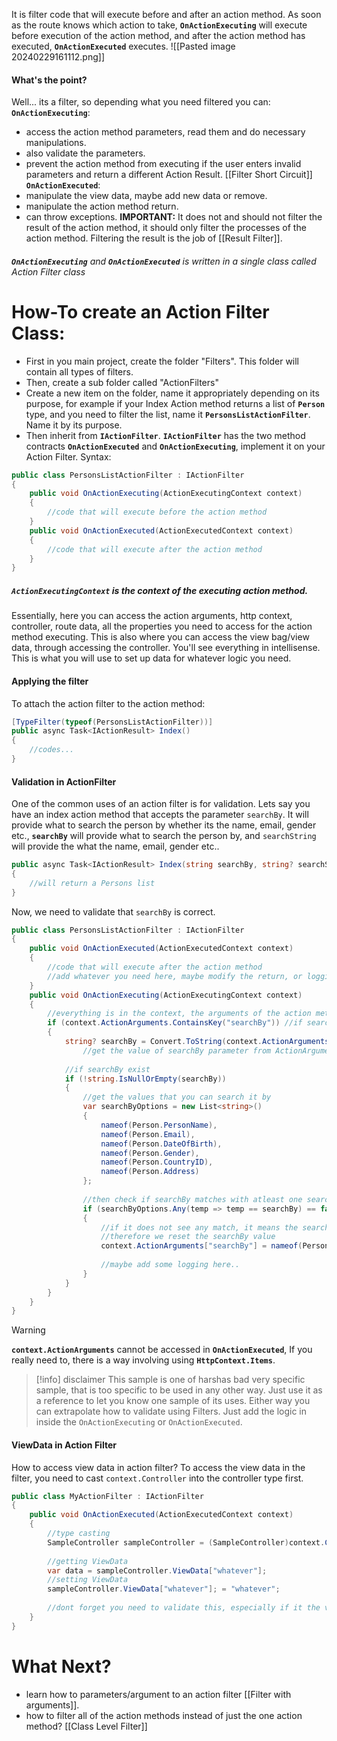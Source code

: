 It is filter code that will execute before and after an action method.
As soon as the route knows which action to take, **`OnActionExecuting`** will execute before execution of the action method, and after the action method has executed, **`OnActionExecuted`** executes.
![[Pasted image 20240229161112.png]]
#### What's the point?
Well... its a filter, so depending what you need filtered you can:
**`OnActionExecuting`**:
- access the action method parameters, read them and do necessary manipulations.
- also validate the parameters.
- prevent the action method from executing if the user enters invalid parameters and return a different Action Result. [[Filter Short Circuit]]
**`OnActionExecuted`**:
- manipulate the view data, maybe add new data or remove.
- manipulate the action method return.
- can throw exceptions.
**IMPORTANT:** It does not and should not filter the result of the action method, it should only filter the processes of the action method. Filtering the result is the job of [[Result Filter]].
###### **`OnActionExecuting`** and **`OnActionExecuted`** is written in a single class called Action Filter class
# How-To create an Action Filter Class:
- First in you main project, create the folder "Filters". This folder will contain all types of filters.
- Then, create a sub folder called "ActionFilters"
- Create a new item on the folder, name it appropriately depending on its purpose, for example if your Index Action method returns a list of **`Person`** type, and you need to filter the list, name it **`PersonsListActionFilter`**.  Name it by its purpose.
- Then inherit from **`IActionFilter`**. **`IActionFilter`** has the two method contracts **`OnActionExecuted`** and **`OnActionExecuting`**, implement it on your Action Filter.
Syntax:
```c#
public class PersonsListActionFilter : IActionFilter
{
	public void OnActionExecuting(ActionExecutingContext context)
	{
		//code that will execute before the action method
	}
	public void OnActionExecuted(ActionExecutedContext context)
	{
		//code that will execute after the action method
	}
}
```
##### **`ActionExecutingContext`** is the context of the executing action method.
Essentially, here you can access the action arguments, http context, controller, route data, all the properties you need to access for the action method executing.
This is also where you can access the view bag/view data, through accessing the controller. You'll see everything in intellisense.
This is what you will use to set up data for whatever logic you need.
#### Applying the filter
To attach the action filter to the action method:
```c#
[TypeFilter(typeof(PersonsListActionFilter))]
public async Task<IActionResult> Index()
{
	//codes...
}
```
#### Validation in ActionFilter
One of the common uses of an action filter is for validation.
Lets say you have an index action method that accepts the parameter `searchBy`. 
It will provide what to search the person by whether its the name, email, gender etc., **`searchBy`** will provide what to search the person by, and `searchString` will provide the what the name, email, gender etc..
```c#
public async Task<IActionResult> Index(string searchBy, string? searchString)
{
	//will return a Persons list
}
```
Now, we need to validate that `searchBy` is correct.
```c#
public class PersonsListActionFilter : IActionFilter
{
	public void OnActionExecuted(ActionExecutedContext context)
	{
		//code that will execute after the action method
		//add whatever you need here, maybe modify the return, or logging, or error handling etc..
	}
	public void OnActionExecuting(ActionExecutingContext context)
	{
		//everything is in the context, the arguments of the action method is in the dictionary called ActionArguments
		if (context.ActionArguments.ContainsKey("searchBy")) //if searchBy exists in ActionArguments
		{
			string? searchBy = Convert.ToString(context.ActionArguments["searchBy"]); 
				//get the value of searchBy parameter from ActionArguments
			
		    //if searchBy exist
		    if (!string.IsNullOrEmpty(searchBy))
		    {
			    //get the values that you can search it by
				var searchByOptions = new List<string>() 
				{ 
					nameof(Person.PersonName),
					nameof(Person.Email),
					nameof(Person.DateOfBirth),
					nameof(Person.Gender),
					nameof(Person.CountryID),
					nameof(Person.Address)
				};
				
				//then check if searchBy matches with atleast one searchByOptions
				if (searchByOptions.Any(temp => temp == searchBy) == false) //this is a linq code, dont get confused
				{
					//if it does not see any match, it means the searchBy parameter was wrong somehow
					//therefore we reset the searchBy value
					context.ActionArguments["searchBy"] = nameof(Person.PersonName); //reset to name
					
					//maybe add some logging here..
				}
			}
		}
	}
}
```


>[!warning]
>**`context.ActionArguments`** cannot be accessed in **`OnActionExecuted`**, If you really need to, there is a way involving using **`HttpContext.Items`**.

>[!info] disclaimer
>This sample is one of harshas bad very specific sample, that is too specific to be used in any other way. 
>Just use it as a reference to let you know one sample of its uses.
>Either way you can extrapolate how to validate using Filters. Just add the logic in inside the `OnActionExecuting` or `OnActionExecuted`.
#### ViewData in Action Filter
How to access view data in action filter?
To access the view data in the filter, you need to cast `context.Controller` into the controller type first.
```c#
public class MyActionFilter : IActionFilter
{
	public void OnActionExecuted(ActionExecutedContext context)
	{
		//type casting
		SampleController sampleController = (SampleController)context.Controller;
		
		//getting ViewData
		var data = sampleController.ViewData["whatever"];
		//setting ViewData
		sampleController.ViewData["whatever"]; = "whatever";
		
		//dont forget you need to validate this, especially if it the value does not exist
	}
}
```
# What Next?
- learn how to parameters/argument to an action filter [[Filter with arguments]].
- how to filter all of the action methods instead of just the one action method? [[Class Level Filter]]